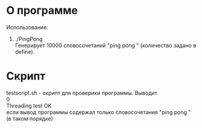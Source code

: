 ﻿
# О программе

Использование:  
1) ./PingPong  
Генерирует 10000 словосочетаний "ping pong " (количество задано в define).


# Скрипт  

testscript.sh - скрипт для проверики программы. Выводит  
	0  
	Threading test OK  
если вывод программы содержал только словосочетания "ping pong " (в таком порядке)